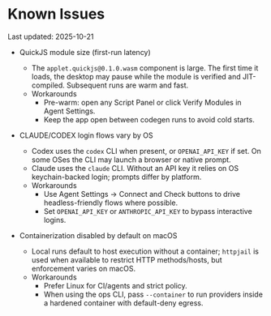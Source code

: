# Known Issues

Last updated: 2025-10-21

- QuickJS module size (first-run latency)
  - The `applet.quickjs@0.1.0.wasm` component is large. The first time it loads, the desktop may pause while the module is verified and JIT-compiled. Subsequent runs are warm and fast.
  - Workarounds
    - Pre-warm: open any Script Panel or click Verify Modules in Agent Settings.
    - Keep the app open between codegen runs to avoid cold starts.

- CLAUDE/CODEX login flows vary by OS
  - Codex uses the `codex` CLI when present, or `OPENAI_API_KEY` if set. On some OSes the CLI may launch a browser or native prompt.
  - Claude uses the `claude` CLI. Without an API key it relies on OS keychain-backed login; prompts differ by platform.
  - Workarounds
    - Use Agent Settings → Connect and Check buttons to drive headless-friendly flows where possible.
    - Set `OPENAI_API_KEY` or `ANTHROPIC_API_KEY` to bypass interactive logins.

- Containerization disabled by default on macOS
  - Local runs default to host execution without a container; `httpjail` is used when available to restrict HTTP methods/hosts, but enforcement varies on macOS.
  - Workarounds
    - Prefer Linux for CI/agents and strict policy.
    - When using the ops CLI, pass `--container` to run providers inside a hardened container with default-deny egress.

